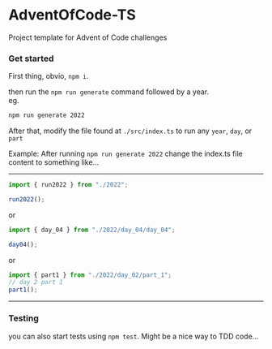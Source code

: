 # AdventOfCode-TS

Project template for Advent of Code challenges

### Get started

First thing, obvio, `npm i`.

then run the `npm run generate` command followed by a year.  
eg.

```bash
npm run generate 2022
```

After that, modify the file found at `./src/index.ts` to run any `year`, `day`, or `part`

Example: After running `npm run generate 2022`
change the index.ts file content to something like...

---

```js
import { run2022 } from "./2022";

run2022();
```

or

```js
import { day_04 } from "./2022/day_04/day_04";

day04();
```

or

```js
import { part1 } from "./2022/day_02/part_1";
// day 2 part 1
part1();
```

---

### Testing

you can also start tests using `npm test`. Might be a nice way to TDD code...
